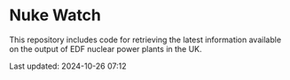 # Nuke Watch

This repository includes code for retrieving the latest information available on the output of EDF nuclear power plants in the UK.

Last updated: 2024-10-26 07:12